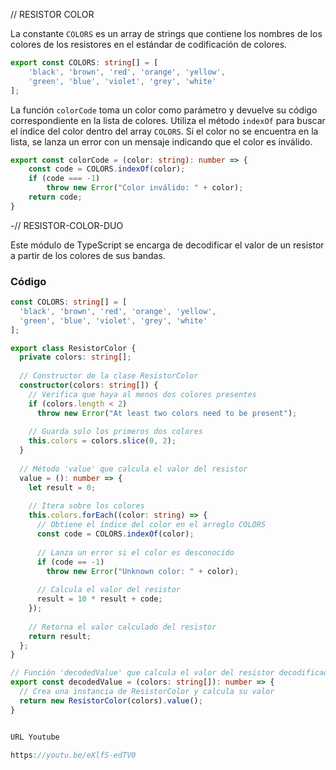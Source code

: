 
// RESISTOR COLOR 

La constante `COLORS` es un array de strings que contiene los nombres de los colores de los resistores en el estándar de codificación de colores.

```typescript
export const COLORS: string[] = [
    'black', 'brown', 'red', 'orange', 'yellow', 
    'green', 'blue', 'violet', 'grey', 'white'
];
```
La función `colorCode` toma un color como parámetro y devuelve su código correspondiente en la lista de colores. Utiliza el método `indexOf` para buscar el índice del color dentro del array `COLORS`. Si el color no se encuentra en la lista, se lanza un error con un mensaje indicando que el color es inválido.

```typescript
export const colorCode = (color: string): number => {
    const code = COLORS.indexOf(color);
    if (code === -1)
        throw new Error("Color inválido: " + color);
    return code;
}
```
-// RESISTOR-COLOR-DUO 




Este módulo de TypeScript se encarga de decodificar el valor de un resistor a partir de los colores de sus bandas.

### Código

```typescript
const COLORS: string[] = [
  'black', 'brown', 'red', 'orange', 'yellow', 
  'green', 'blue', 'violet', 'grey', 'white'
];

export class ResistorColor {
  private colors: string[];
  
  // Constructor de la clase ResistorColor
  constructor(colors: string[]) {
    // Verifica que haya al menos dos colores presentes
    if (colors.length < 2)
      throw new Error("At least two colors need to be present");
    
    // Guarda solo los primeros dos colores
    this.colors = colors.slice(0, 2);
  }
 
  // Método 'value' que calcula el valor del resistor
  value = (): number => {
    let result = 0;
    
    // Itera sobre los colores
    this.colors.forEach((color: string) => {
      // Obtiene el índice del color en el arreglo COLORS
      const code = COLORS.indexOf(color);
      
      // Lanza un error si el color es desconocido
      if (code == -1)
        throw new Error("Unknown color: " + color);
      
      // Calcula el valor del resistor
      result = 10 * result + code;
    });
    
    // Retorna el valor calculado del resistor
    return result; 
  }; 
}

// Función 'decodedValue' que calcula el valor del resistor decodificado
export const decodedValue = (colors: string[]): number => {
  // Crea una instancia de ResistorColor y calcula su valor
  return new ResistorColor(colors).value();
}


URL Youtube

https://youtu.be/eXlfS-edTV0
